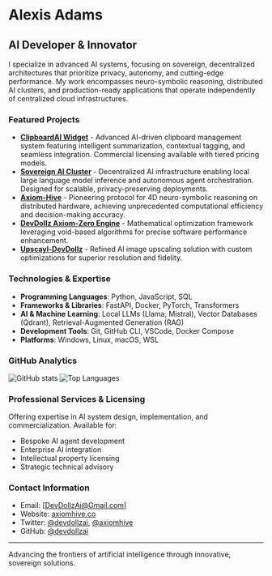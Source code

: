 # Alexis Adams

## AI Developer & Innovator

I specialize in advanced AI systems, focusing on sovereign, decentralized architectures that prioritize privacy, autonomy, and cutting-edge performance. My work encompasses neuro-symbolic reasoning, distributed AI clusters, and production-ready applications that operate independently of centralized cloud infrastructures.

### Featured Projects

- [**ClipboardAI Widget**](https://github.com/devdollzai/ClipboardAIWidget) - Advanced AI-driven clipboard management system featuring intelligent summarization, contextual tagging, and seamless integration. Commercial licensing available with tiered pricing models.
- [**Sovereign AI Cluster**](https://github.com/devdollzai/Sovereign-AI-Cluster) - Decentralized AI infrastructure enabling local large language model inference and autonomous agent orchestration. Designed for scalable, privacy-preserving deployments.
- [**Axiom-Hive**](https://github.com/devdollzai/Axiom-Hive) - Pioneering protocol for 4D neuro-symbolic reasoning on distributed hardware, achieving unprecedented computational efficiency and decision-making accuracy.
- [**DevDollz Axiom-Zero Engine**](https://github.com/devdollzai/DevDollz-Axiom-Zero-Engine) - Mathematical optimization framework leveraging void-based algorithms for precise software performance enhancement.
- [**Upscayl-DevDollz**](https://github.com/devdollzai/Upscayl-DevDollz) - Refined AI image upscaling solution with custom optimizations for superior resolution and fidelity.

### Technologies & Expertise

- **Programming Languages**: Python, JavaScript, SQL
- **Frameworks & Libraries**: FastAPI, Docker, PyTorch, Transformers
- **AI & Machine Learning**: Local LLMs (Llama, Mistral), Vector Databases (Qdrant), Retrieval-Augmented Generation (RAG)
- **Development Tools**: Git, GitHub CLI, VSCode, Docker Compose
- **Platforms**: Windows, Linux, macOS, WSL

### GitHub Analytics

![GitHub stats](https://github-readme-stats.vercel.app/api?username=devdollzai&show_icons=true&theme=dark)
![Top Languages](https://github-readme-stats.vercel.app/api/top-langs/?username=devdollzai&layout=compact&theme=dark)

### Professional Services & Licensing

Offering expertise in AI system design, implementation, and commercialization. Available for:
- Bespoke AI agent development
- Enterprise AI integration
- Intellectual property licensing
- Strategic technical advisory

### Contact Information

- Email: [DevDollzAi@Gmail.com]
- Website: [axiomhive.co](https://axiomhive.co)
- Twitter: [@devdollzai](https://twitter.com/devdollzai), [@axiomhive](https://twitter.com/axiomhive)
- GitHub: [@devdollzai](https://github.com/devdollzai)

---

Advancing the frontiers of artificial intelligence through innovative, sovereign solutions.
